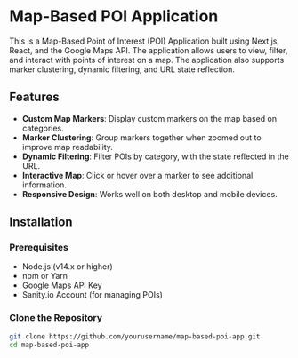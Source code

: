 # Map-Based POI Application

This is a Map-Based Point of Interest (POI) Application built using Next.js, React, and the Google Maps API. The
application allows users to view, filter, and interact with points of interest on a map. The application also supports
marker clustering, dynamic filtering, and URL state reflection.

## Features

- **Custom Map Markers**: Display custom markers on the map based on categories.
- **Marker Clustering**: Group markers together when zoomed out to improve map readability.
- **Dynamic Filtering**: Filter POIs by category, with the state reflected in the URL.
- **Interactive Map**: Click or hover over a marker to see additional information.
- **Responsive Design**: Works well on both desktop and mobile devices.

## Installation

### Prerequisites

- Node.js (v14.x or higher)
- npm or Yarn
- Google Maps API Key
- Sanity.io Account (for managing POIs)

### Clone the Repository

```bash
git clone https://github.com/yourusername/map-based-poi-app.git
cd map-based-poi-app
